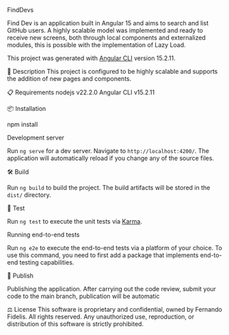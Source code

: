  FindDevs

 Find Dev is an application built in Angular 15 and aims to search and list GitHub users. A highly scalable model was implemented and ready to receive new screens, both through local components and externalized modules, this is possible with the implementation of Lazy Load.

This project was generated with [Angular CLI](https://github.com/angular/angular-cli) version 15.2.11.

📝 Description
This project is configured to be highly scalable and supports the addition of new pages and components.

📋 Requirements
nodejs v22.2.0
Angular CLI v15.2.11

📦 Installation

npm install

Development server

Run `ng serve` for a dev server. Navigate to `http://localhost:4200/`. The application will automatically reload if you change any of the source files.

🛠️ Build

Run `ng build` to build the project. The build artifacts will be stored in the `dist/` directory.

🧪 Test

Run `ng test` to execute the unit tests via [Karma](https://karma-runner.github.io).

Running end-to-end tests

Run `ng e2e` to execute the end-to-end tests via a platform of your choice. To use this command, you need to first add a package that implements end-to-end testing capabilities.


🚀 Publish

Publishing the application.
After carrying out the code review, submit your code to the main branch, publication will be automatic

⚖️ License
This software is proprietary and confidential, owned by Fernando Fidelis. All rights reserved.
Any unauthorized use, reproduction, or distribution of this software is strictly prohibited.
